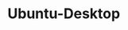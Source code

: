 <!-- generated by markdown-notes-tree -->

# Ubuntu-Desktop

<!-- optional markdown-notes-tree directory description starts here -->

<!-- optional markdown-notes-tree directory description ends here -->



